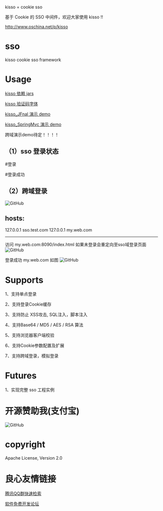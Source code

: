 kisso  =  cookie sso

基于 Cookie 的 SSO 中间件，欢迎大家使用 kisso !! 

http://www.oschina.net/p/kisso

﻿sso
===

kisso cookie sso framework


Usage
====================

[kisso 依赖 jars](http://u.720life.cn/g/5c954f4cd4204fb6c09a7e58aa70844d626733fb1ef81dd3de8db53ee7f8d946f08b3e08c62afe4014cb365717b44dcc) 

[kisso 验证码字体](http://u.720life.cn/g/5c954f4cd4204fb6c09a7e58aa70844d626733fb1ef81dd3de8db53ee7f8d946e5b3143fc0f65614c157ac10883ea812caaef327e43f4114329464a31d926110dcdf0cb35a64650620cedd8eca4e135e) 

[kisso_JFnal 演示 demo](http://u.720life.cn/g/5c954f4cd4204fb6c09a7e58aa70844d626733fb1ef81dd3de8db53ee7f8d946560e622961fc9dfd70a15db73525b4cf) 

[kisso_SpringMvc 演示 demo](http://u.720life.cn/g/5c954f4cd4204fb6c09a7e58aa70844d626733fb1ef81dd3de8db53ee7f8d9468864a06bc6489160f87c5f46ca33f568) 

跨域演示demo待定！！！！

（1）sso 登录状态
--------------------------------------------

 #登录

 

 #登录成功

 



（2）跨域登录
--------------------------------------------

![GitHub](https://raw.githubusercontent.com/leqwang/kisso/master/images/cl.jpg "Kisso,crossdomain login")

hosts:
--------------------------------------------
127.0.0.1 sso.test.com
127.0.0.1 my.web.com

--------------------------------------------

访问 my.web.com:8090/index.html  如果未登录会重定向至sso域登录页面
![GitHub](https://raw.githubusercontent.com/leqwang/kisso/master/images/nologin.jpg "Kisso,crossdomain login")

登录成功 my.web.com 如图
![GitHub](https://raw.githubusercontent.com/leqwang/kisso/master/images/login.jpg "Kisso,crossdomain login")


Supports
====================
1、支持单点登录

2、支持登录Cookie缓存

3、支持防止 XSS攻击, SQL注入，脚本注入

4、支持Base64 / MD5 / AES / RSA 算法

5、支持浏览器客户端校验

6、支持Cookie参数配置及扩展

7、支持跨域登录，模拟登录

Futures
====================
1、实现完整 sso 工程实例


开源赞助我(支付宝)
====================
![GitHub](https://raw.githubusercontent.com/leqwang/kisso/master/images/donate.png "开源赞助我(支付宝)")

copyright
====================
Apache License, Version 2.0


 # 良心友情链接

[腾讯QQ群快速检索](http://u.720life.cn/s/8cf73f7c)

[软件免费开发论坛](http://u.720life.cn/s/bbb01dc0)